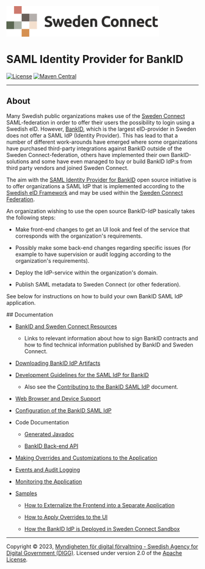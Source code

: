 ![Logo](images/sweden-connect.png)

# SAML Identity Provider for BankID

[![License](https://img.shields.io/badge/License-Apache%202.0-blue.svg)](https://opensource.org/licenses/Apache-2.0) [![Maven Central](https://maven-badges.herokuapp.com/maven-central/se.swedenconnect.bankid/bankid-idp/badge.svg)](https://maven-badges.herokuapp.com/maven-central/se.swedenconnect.bankid/bankid-idp)

-----

## About

Many Swedish public organizations makes use of the [Sweden Connect](https://www.swedenconnect.se) 
SAML-federation in order to offer their users the possibility to login using a Swedish eID. However,
[BankID](https://www.bankid.com), which is the largest eID-provider in Sweden does not offer
 a SAML IdP (Identity Provider). This has lead to that a number of different work-arounds have 
emerged where some organizations have purchased third-party integrations against BankID outside of
the Sweden Connect-federation, others have implemented their own BankID-solutions and some
have even managed to buy or build BankID IdP:s from third party vendors and joined Sweden Connect.

The aim with the [SAML Identity Provider for BankID](https://github.com/swedenconnect/bankid-saml-idp)
open source initiative is to offer organizations a SAML IdP that is implemented according to
the [Swedish eID Framework](https://docs.swedenconnect.se/technical-framework/) and may be 
used within the [Sweden Connect Federation](https://www.swedenconnect.se).

An organization wishing to use the open source BankID-IdP basically takes the following steps:

- Make front-end changes to get an UI look and feel of the service that corresponds with the
organization's requirements.

- Possibly make some back-end changes regarding specific issues (for example to have supervision
or audit logging according to the organization's requirements).

- Deploy the IdP-service within the organization's domain.

- Publish SAML metadata to Sweden Connect (or other federation).

See below for instructions on how to build your own BankID SAML IdP application.

<a name="documentation">
## Documentation

- [BankID and Sweden Connect Resources](https://docs.swedenconnect.se/bankid-saml-idp/bankid-sc-resources.html)
  - Links to relevant information about how to sign BankID contracts and how to find technical information published by BankID and Sweden Connect.
  
- [Downloading BankID IdP Artifacts](artifacts.html)

- [Development Guidelines for the SAML IdP for BankID](https://docs.swedenconnect.se/bankid-saml-idp/development.html)

  - Also see the [Contributing to the BankID SAML IdP](https://github.com/swedenconnect/bankid-saml-idp/blob/main/CONTRIBUTING.md) document.
  
- [Web Browser and Device Support](browsers.html)
  
- [Configuration of the BankID SAML IdP](https://docs.swedenconnect.se/bankid-saml-idp/configuration.html)

- Code Documentation

  - [Generated Javadoc](https://docs.swedenconnect.se/bankid-saml-idp/apidocs)
  
  - [BankID Back-end API](https://docs.swedenconnect.se/bankid-saml-idp/idp-api.html)

- [Making Overrides and Customizations to the Application](https://docs.swedenconnect.se/bankid-saml-idp/override.html)

- [Events and Audit Logging](https://docs.swedenconnect.se/bankid-saml-idp/logging.html)

- [Monitoring the Application](https://docs.swedenconnect.se/bankid-saml-idp/monitoring.html)

- [Samples](https://github.com/swedenconnect/bankid-saml-idp/tree/main/samples)

  - [How to Externalize the Frontend into a Separate Application](https://github.com/swedenconnect/bankid-saml-idp/tree/main/samples/external-frontend)

  - [How to Apply Overrides to the UI](https://github.com/swedenconnect/bankid-saml-idp/tree/main/samples/dynamic-overrides)
  
  - [How the BankID IdP is Deployed in Sweden Connect Sandbox](https://github.com/swedenconnect/bankid-saml-idp/tree/main/samples/sandbox)


-----

Copyright &copy; 2023, [Myndigheten för digital förvaltning - Swedish Agency for Digital Government (DIGG)](http://www.digg.se). Licensed under version 2.0 of the [Apache License](http://www.apache.org/licenses/LICENSE-2.0).

